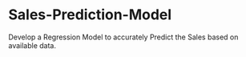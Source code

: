 # Sales-Prediction-Model
Develop a Regression Model to accurately Predict the Sales based on available data.
